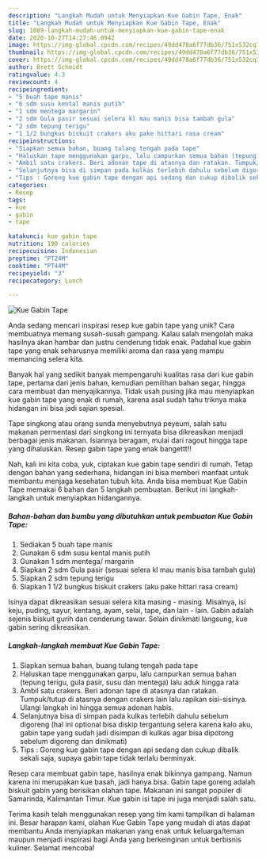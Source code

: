 ```yaml
---
description: "Langkah Mudah untuk Menyiapkan Kue Gabin Tape, Enak"
title: "Langkah Mudah untuk Menyiapkan Kue Gabin Tape, Enak"
slug: 1089-langkah-mudah-untuk-menyiapkan-kue-gabin-tape-enak
date: 2020-10-27T14:27:46.094Z
image: https://img-global.cpcdn.com/recipes/49dd478a6f77db36/751x532cq70/kue-gabin-tape-foto-resep-utama.jpg
thumbnail: https://img-global.cpcdn.com/recipes/49dd478a6f77db36/751x532cq70/kue-gabin-tape-foto-resep-utama.jpg
cover: https://img-global.cpcdn.com/recipes/49dd478a6f77db36/751x532cq70/kue-gabin-tape-foto-resep-utama.jpg
author: Brett Schmidt
ratingvalue: 4.3
reviewcount: 4
recipeingredient:
- "5 buah tape manis"
- "6 sdm susu kental manis putih"
- "1 sdm mentega margarin"
- "2 sdm Gula pasir sesuai selera kl mau manis bisa tambah gula"
- "2 sdm tepung terigu"
- "1 1/2 bungkus biskuit crakers aku pake hittari rasa cream"
recipeinstructions:
- "Siapkan semua bahan, buang tulang tengah pada tape"
- "Haluskan tape menggunakan garpu, lalu campurkan semua bahan (tepung terigu, gula pasir, susu dan mentega) lalu aduk hingga rata"
- "Ambil satu crakers. Beri adonan tape di atasnya dan ratakan. Tumpuk/tutup di atasnya dengan crakers lain lalu rapikan sisi-sisinya. Ulangi langkah ini hingga semua adonan habis."
- "Selanjutnya bisa di simpan pada kulkas terlebih dahulu sebelum digoreng (hal ini optional bisa diskip tergantung selera karena kalo aku, gabin tape yang sudah jadi disimpan di kulkas agar bisa dipotong sebelum digoreng dan dinikmati)"
- "Tips : Goreng kue gabin tape dengan api sedang dan cukup dibalik sekali saja, supaya gabin tape tidak terlalu berminyak."
categories:
- Resep
tags:
- kue
- gabin
- tape

katakunci: kue gabin tape 
nutrition: 190 calories
recipecuisine: Indonesian
preptime: "PT24M"
cooktime: "PT44M"
recipeyield: "3"
recipecategory: Lunch

---
```



![Kue Gabin Tape](https://img-global.cpcdn.com/recipes/49dd478a6f77db36/751x532cq70/kue-gabin-tape-foto-resep-utama.jpg)

Anda sedang mencari inspirasi resep kue gabin tape yang unik? Cara membuatnya memang susah-susah gampang. Kalau salah mengolah maka hasilnya akan hambar dan justru cenderung tidak enak. Padahal kue gabin tape yang enak seharusnya memiliki aroma dan rasa yang mampu memancing selera kita.

Banyak hal yang sedikit banyak mempengaruhi kualitas rasa dari kue gabin tape, pertama dari jenis bahan, kemudian pemilihan bahan segar, hingga cara membuat dan menyajikannya. Tidak usah pusing jika mau menyiapkan kue gabin tape yang enak di rumah, karena asal sudah tahu triknya maka hidangan ini bisa jadi sajian spesial.

Tape singkong atau orang sunda menyebutnya peyeum, salah satu makanan permentasi dari singkong ini ternyata bisa dikreasikan menjadi berbagai jenis makanan. Isiannya beragam, mulai dari ragout hingga tape yang dihaluskan. Resep gabin tape yang enak bangettt!!


Nah, kali ini kita coba, yuk, ciptakan kue gabin tape sendiri di rumah. Tetap dengan bahan yang sederhana, hidangan ini bisa memberi manfaat untuk membantu menjaga kesehatan tubuh kita. Anda bisa membuat Kue Gabin Tape memakai 6 bahan dan 5 langkah pembuatan. Berikut ini langkah-langkah untuk menyiapkan hidangannya.

<!--inarticleads1-->

##### Bahan-bahan dan bumbu yang dibutuhkan untuk pembuatan Kue Gabin Tape:

1. Sediakan 5 buah tape manis
1. Gunakan 6 sdm susu kental manis putih
1. Gunakan 1 sdm mentega/ margarin
1. Siapkan 2 sdm Gula pasir (sesuai selera kl mau manis bisa tambah gula)
1. Siapkan 2 sdm tepung terigu
1. Siapkan 1 1/2 bungkus biskuit crakers (aku pake hittari rasa cream)


Isinya dapat dikreasikan sesuai selera kita masing - masing. Misalnya, isi keju, puding, sayur, kentang, ayam, selai, tape, dan lain - lain. Gabin adalah sejenis biskuit gurih dan cenderung tawar. Selain dinikmati langsung, kue gabin sering dikreasikan. 

<!--inarticleads2-->

##### Langkah-langkah membuat Kue Gabin Tape:

1. Siapkan semua bahan, buang tulang tengah pada tape
1. Haluskan tape menggunakan garpu, lalu campurkan semua bahan (tepung terigu, gula pasir, susu dan mentega) lalu aduk hingga rata
1. Ambil satu crakers. Beri adonan tape di atasnya dan ratakan. Tumpuk/tutup di atasnya dengan crakers lain lalu rapikan sisi-sisinya. Ulangi langkah ini hingga semua adonan habis.
1. Selanjutnya bisa di simpan pada kulkas terlebih dahulu sebelum digoreng (hal ini optional bisa diskip tergantung selera karena kalo aku, gabin tape yang sudah jadi disimpan di kulkas agar bisa dipotong sebelum digoreng dan dinikmati)
1. Tips : Goreng kue gabin tape dengan api sedang dan cukup dibalik sekali saja, supaya gabin tape tidak terlalu berminyak.


Resep cara membuat gabin tape, hasilnya enak bikinnya gampang. Namun karena ini merupakan kue basah, jadi hanya bisa. Gabin tape goreng adalah biskuit gabin yang berisikan olahan tape. Makanan ini sangat populer di Samarinda, Kalimantan Timur. Kue gabin isi tape ini juga menjadi salah satu. 

Terima kasih telah menggunakan resep yang tim kami tampilkan di halaman ini. Besar harapan kami, olahan Kue Gabin Tape yang mudah di atas dapat membantu Anda menyiapkan makanan yang enak untuk keluarga/teman maupun menjadi inspirasi bagi Anda yang berkeinginan untuk berbisnis kuliner. Selamat mencoba!
